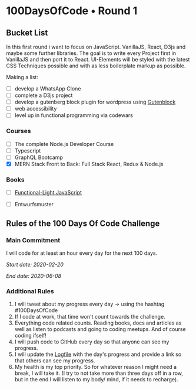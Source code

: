 # 100DaysOfCode &bull; Round 1


## Bucket List

In this first round i want to focus on JavaScript. VanillaJS, React, D3js and maybe some further libraries.
The goal is to write every Project first in VanillaJS and then port it to React.
UI-Elements will be styled with the latest CSS Techniques possible and with as less boilerplate markup as possible.

Making a list:

* [ ] develop a WhatsApp Clone
* [ ] complete a D3js project
* [ ] develop a gutenberg block plugin for wordpress using [Gutenblock](https://github.com/ahmadawais/create-guten-block)
* [ ] web accessibility
* [ ] level up in functional programming via codewars

### Courses

* [ ] The complete Node.js Developer Course
* [ ] Typescript
* [ ] GraphQL Bootcamp
* [x] MERN Stack Front to Back: Full Stack React, Redux & Node.js

### Books

* [ ] [Functional-Light JavaScript](https://github.com/getify/Functional-Light-JS)
* [ ] Entwurfsmuster


## Rules of the 100 Days Of Code Challenge

### Main Commitment
I will code for at least an hour every day for the next 100 days.

_Start date: 2020-02-20_

_End date: 2020-06-08_

### Additional Rules

1. I will tweet about my progress every day -> using the hashtag #100DaysOfCode
2. If I code at work, that time won't count towards the challenge.
3. Everything code related counts. Reading books, docs and articles as well as listen to podcasts and going to coding meetups. And of course coding ifself!
4. I will push code to GitHub every day so that anyone can see my progress.
5. I will update the [Logfile](https://github.com/m4con/100DaysOfCode/blob/master/R1Log.md) with the day's progress and provide a link so that others can see my progress.
6. My health is my top priority. So for whatever reason I might need a break, I will take it. (I try to not take more than three days off in a row, but in the end I will listen to my body/ mind, if it needs to recharge). 

